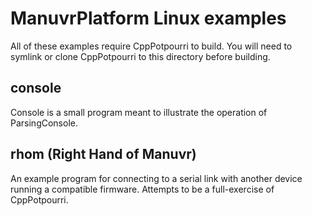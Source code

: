 # ManuvrPlatform Linux examples

All of these examples require CppPotpourri to build. You will need to symlink or
clone CppPotpourri to this directory before building.

## console

Console is a small program meant to illustrate the operation of ParsingConsole.

## rhom (Right Hand of Manuvr)

An example program for connecting to a serial link with another device running
a compatible firmware. Attempts to be a full-exercise of CppPotpourri.
